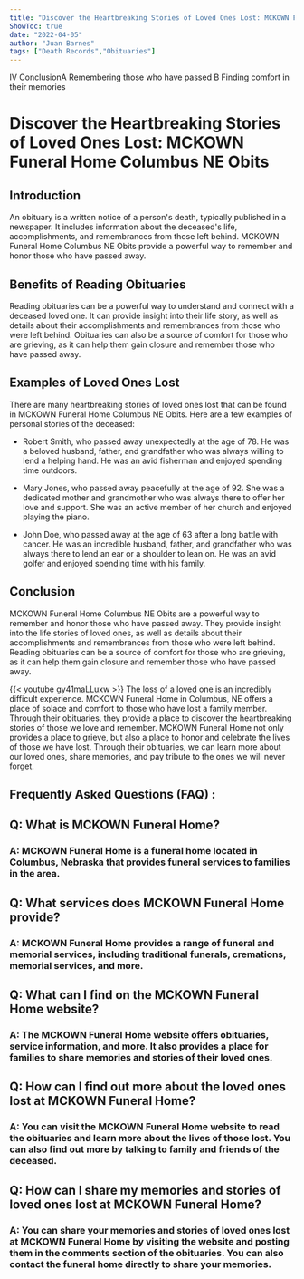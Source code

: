 ```yaml
---
title: "Discover the Heartbreaking Stories of Loved Ones Lost: MCKOWN Funeral Home Columbus NE Obits"
ShowToc: true 
date: "2022-04-05"
author: "Juan Barnes" 
tags: ["Death Records","Obituaries"]
---
```

IV ConclusionA Remembering those who have passed B Finding comfort in their memories

# Discover the Heartbreaking Stories of Loved Ones Lost: MCKOWN Funeral Home Columbus NE Obits

## Introduction
An obituary is a written notice of a person's death, typically published in a newspaper. It includes information about the deceased's life, accomplishments, and remembrances from those left behind. MCKOWN Funeral Home Columbus NE Obits provide a powerful way to remember and honor those who have passed away.

## Benefits of Reading Obituaries
Reading obituaries can be a powerful way to understand and connect with a deceased loved one. It can provide insight into their life story, as well as details about their accomplishments and remembrances from those who were left behind. Obituaries can also be a source of comfort for those who are grieving, as it can help them gain closure and remember those who have passed away.

## Examples of Loved Ones Lost
There are many heartbreaking stories of loved ones lost that can be found in MCKOWN Funeral Home Columbus NE Obits. Here are a few examples of personal stories of the deceased:

* Robert Smith, who passed away unexpectedly at the age of 78. He was a beloved husband, father, and grandfather who was always willing to lend a helping hand. He was an avid fisherman and enjoyed spending time outdoors.

* Mary Jones, who passed away peacefully at the age of 92. She was a dedicated mother and grandmother who was always there to offer her love and support. She was an active member of her church and enjoyed playing the piano.

* John Doe, who passed away at the age of 63 after a long battle with cancer. He was an incredible husband, father, and grandfather who was always there to lend an ear or a shoulder to lean on. He was an avid golfer and enjoyed spending time with his family.

## Conclusion
MCKOWN Funeral Home Columbus NE Obits are a powerful way to remember and honor those who have passed away. They provide insight into the life stories of loved ones, as well as details about their accomplishments and remembrances from those who were left behind. Reading obituaries can be a source of comfort for those who are grieving, as it can help them gain closure and remember those who have passed away.

{{< youtube gy41maLLuxw >}} 
The loss of a loved one is an incredibly difficult experience. MCKOWN Funeral Home in Columbus, NE offers a place of solace and comfort to those who have lost a family member. Through their obituaries, they provide a place to discover the heartbreaking stories of those we love and remember. MCKOWN Funeral Home not only provides a place to grieve, but also a place to honor and celebrate the lives of those we have lost. Through their obituaries, we can learn more about our loved ones, share memories, and pay tribute to the ones we will never forget.

## Frequently Asked Questions (FAQ) :
<h2>Q: What is MCKOWN Funeral Home?</h2>

<h3>A: MCKOWN Funeral Home is a funeral home located in Columbus, Nebraska that provides funeral services to families in the area.</h3>

<h2>Q: What services does MCKOWN Funeral Home provide?</h2>

<h3>A: MCKOWN Funeral Home provides a range of funeral and memorial services, including traditional funerals, cremations, memorial services, and more.</h3>

<h2>Q: What can I find on the MCKOWN Funeral Home website?</h2>

<h3>A: The MCKOWN Funeral Home website offers obituaries, service information, and more. It also provides a place for families to share memories and stories of their loved ones.</h3>

<h2>Q: How can I find out more about the loved ones lost at MCKOWN Funeral Home?</h2>

<h3>A: You can visit the MCKOWN Funeral Home website to read the obituaries and learn more about the lives of those lost. You can also find out more by talking to family and friends of the deceased.</h3>

<h2>Q: How can I share my memories and stories of loved ones lost at MCKOWN Funeral Home?</h2>

<h3>A: You can share your memories and stories of loved ones lost at MCKOWN Funeral Home by visiting the website and posting them in the comments section of the obituaries. You can also contact the funeral home directly to share your memories.</h3>




